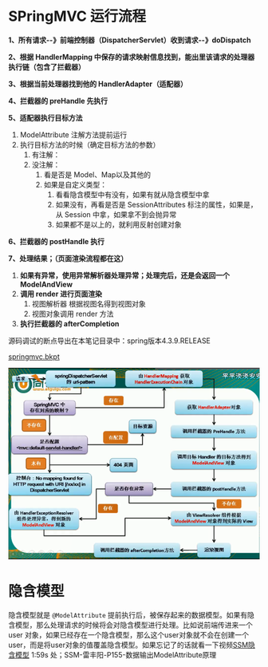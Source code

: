 

# SPringMVC 运行流程



**1、所有请求--》前端控制器（DispatcherServlet）收到请求--》doDispatch**

**2、根据 HandlerMapping 中保存的请求映射信息找到，能出里该请求的处理器执行链（包含了拦截器）**

**3、根据当前处理器找到他的 HandlerAdapter（适配器）**

**4、拦截器的 preHandle 先执行**

**5、适配器执行目标方法**

1. ModelAttribute 注解方法提前运行
2. 执行目标方法的时候（确定目标方法的参数）
   1. 有注解：
   2. 没注解：
      1. 看是否是 Model、Map以及其他的
      2. 如果是自定义类型：
         1. 看看隐含模型中有没有，如果有就从隐含模型中拿
         2. 如果没有，再看是否是 SessionAttributes 标注的属性，如果是，从 Session 中拿，如果拿不到会抛异常
         3. 如果都不是以上的，就利用反射创建对象

**6、拦截器的 postHandle 执行**

**7、处理结果；（页面渲染流程都在这）**

1. **如果有异常，使用异常解析器处理异常；处理完后，还是会返回一个 ModelAndView**
2. **调用 render 进行页面渲染**
   1. 视图解析器 根据视图名得到视图对象
   2. 视图对象调用 render 方法
3. **执行拦截器的 afterCompletion** 

源码调试的断点导出在本笔记目录中：spring版本4.3.9.RELEASE

 [springmvc.bkpt](springmvc.bkpt) 



![image-20200612174643547](12.运行流程总结.assets/image-20200612174643547.png)









# 隐含模型

隐含模型就是 `@ModelAttribute` 提前执行后，被保存起来的数据模型。如果有隐含模型，那么处理请求的时候将会对隐含模型进行处理。比如说前端传进来一个 user 对象，如果已经存在一个隐含模型，那么这个user对象就不会在创建一个user，而是将user对象的值覆盖隐含模型。如果忘记了的话就看一下视频[SSM隐含模型](https://www.bilibili.com/video/BV1uE411C7CW?p=155&spm_id_from=333.788.b_6d756c74695f70616765.155) 1:59s 处；SSM-雷丰阳-P155-数据输出ModelAttribute原理